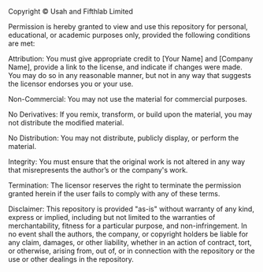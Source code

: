 Copyright © Usah and Fifthlab Limited

Permission is hereby granted to view and use this repository for personal, educational, or academic purposes only, provided the following conditions are met:

Attribution: You must give appropriate credit to [Your Name] and [Company Name], provide a link to the license, and indicate if changes were made. You may do so in any reasonable manner, but not in any way that suggests the licensor endorses you or your use.

Non-Commercial: You may not use the material for commercial purposes.

No Derivatives: If you remix, transform, or build upon the material, you may not distribute the modified material.

No Distribution: You may not distribute, publicly display, or perform the material.

Integrity: You must ensure that the original work is not altered in any way that misrepresents the author’s or the company's work.

Termination: The licensor reserves the right to terminate the permission granted herein if the user fails to comply with any of these terms.

Disclaimer:
This repository is provided "as-is" without warranty of any kind, express or implied, including but not limited to the warranties of merchantability, fitness for a particular purpose, and non-infringement. In no event shall the authors, the company, or copyright holders be liable for any claim, damages, or other liability, whether in an action of contract, tort, or otherwise, arising from, out of, or in connection with the repository or the use or other dealings in the repository.

